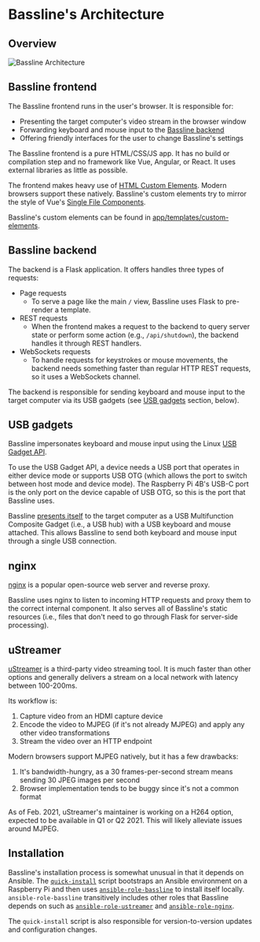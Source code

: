 # Bassline's Architecture

## Overview

![Bassline Architecture](https://docs.google.com/drawings/d/e/2PACX-1vR48PdVelUodnzk7az1FE4pNX4WK3l3YRas8Ty8fnE-2qE-DN5AYXsHD26F4OJgmGSZkmGGJgs0RvpT/pub?w=903&amp;h=792)

## Bassline frontend

The Bassline frontend runs in the user's browser. It is responsible for:

* Presenting the target computer's video stream in the browser window
* Forwarding keyboard and mouse input to the [Bassline backend](#bassline-backend)
* Offering friendly interfaces for the user to change Bassline's settings

The Bassline frontend is a pure HTML/CSS/JS app. It has no build or compilation step and no framework like Vue, Angular, or React. It uses external libraries as little as possible.

The frontend makes heavy use of [HTML Custom Elements](https://css-tricks.com/creating-a-custom-element-from-scratch/). Modern browsers support these natively. Bassline's custom elements try to mirror the style of Vue's [Single File Components](https://vuejs.org/v2/guide/single-file-components.html).

Bassline's custom elements can be found in [app/templates/custom-elements](./app/templates/custom-elements).

## Bassline backend

The backend is a Flask application. It offers handles three types of requests:

* Page requests
  * To serve a page like the main `/` view, Bassline uses Flask to pre-render a template.
* REST requests
  * When the frontend makes a request to the backend to query server state or perform some action (e.g., `/api/shutdown`), the backend handles it through REST handlers.
* WebSockets requests
  * To handle requests for keystrokes or mouse movements, the backend needs something faster than regular HTTP REST requests, so it uses a WebSockets channel.

The backend is responsible for sending keyboard and mouse input to the target computer via its USB gadgets (see [USB gadgets](#usb-gadgets) section, below).

## USB gadgets

Bassline impersonates keyboard and mouse input using the Linux [USB Gadget API](https://www.kernel.org/doc/html/v4.13/driver-api/usb/gadget.html).

To use the USB Gadget API, a device needs a USB port that operates in either device mode or supports USB OTG (which allows the port to switch between host mode and device mode). The Raspberry Pi 4B's USB-C port is the only port on the device capable of USB OTG, so this is the port that Bassline uses.

Bassline [presents itself](https://github.com/bass-line/ansible-role-bassline/blob/594be69c86fcdeaa9488690b2aef951acaf3bf64/files/init-usb-gadget) to the target computer as a USB Multifunction Composite Gadget (i.e., a USB hub) with a USB keyboard and mouse attached. This allows Bassline to send both keyboard and mouse input through a single USB connection.

## nginx

[nginx](https://nginx.org/) is a popular open-source web server and reverse proxy.

Bassline uses nginx to listen to incoming HTTP requests and proxy them to the correct internal component. It also serves all of Bassline's static resources (i.e., files that don't need to go through Flask for server-side processing).

## uStreamer

[uStreamer](https://github.com/pikvm/ustreamer) is a third-party video streaming tool. It is much faster than other options and generally delivers a stream on a local network with latency between 100-200ms.

Its workflow is:

1. Capture video from an HDMI capture device
1. Encode the video to MJPEG (if it's not already MJPEG) and apply any other video transformations
1. Stream the video over an HTTP endpoint

Modern browsers support MJPEG natively, but it has a few drawbacks:

1. It's bandwidth-hungry, as a 30 frames-per-second stream means sending 30 JPEG images per second
1. Browser implementation tends to be buggy since it's not a common format

As of Feb. 2021, uStreamer's maintainer is working on a H264 option, expected to be available in Q1 or Q2 2021. This will likely alleviate issues around MJPEG.

## Installation

Bassline's installation process is somewhat unusual in that it depends on Ansible. The [`quick-install`](./quick-install) script bootstraps an Ansible environment on a Raspberry Pi and then uses [`ansible-role-bassline`](https://github.com/bass-line/ansible-role-bassline) to install itself locally. `ansible-role-bassline` transitively includes other roles that Bassline depends on such as [`ansible-role-ustreamer`](https://github.com/mtlynch/ansible-role-ustreamer) and [`ansible-role-nginx`](https://github.com/geerlingguy/ansible-role-nginx).

The `quick-install` script is also responsible for version-to-version updates and configuration changes.
